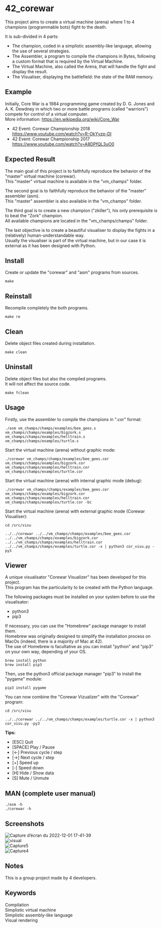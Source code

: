 # 42_corewar
This project aims to create a virtual machine (arena) where 1 to 4 champions (programmable bots) fight to the death.  

It is sub-divided in 4 parts:
- The champion, coded in a simplistic assembly-like language, allowing the use of several strategies.
- The Assembler, a program to compile the champions in Bytes, following a custom format that is required by the Virtual Machine.
- The Virtual Machine, also called the Arena, that will handle the fight and display the result.
- The Visualiser, displaying the battlefield: the state of the RAM memory.

## Example
Initially, Core War is a 1984 programming game created by D. G. Jones and A. K. Dewdney in which two or more battle programs (called "warriors") compete for control of a virtual computer.  
More information: https://en.wikipedia.org/wiki/Core_War

- 42 Event: Corewar Championship 2018 https://www.youtube.com/watch?v=R-OkYyzp-DI
- 42 Event: Corewar Championship 2017 https://www.youtube.com/watch?v=A8DPfQL3uO0

## Expected Result
The main goal of this project is to faithfully reproduce the behavior of the "master" virtual machine (corewar).  
This "master" virtual machine is available in the "vm_champs" folder.  

The second goal is to faithfully reproduce the behavior of the "master" assembler (asm).  
This "master" assembler is also available in the "vm_champs" folder.  

The third goal is to create a new champion ("zkiller"), his only prerequisite is to beat the "Zork" champion.  
All available champions are located in the "vm_champs/champs" folder.

The last objective is to create a beautiful visualiser to display the fights in a (relatively) human-understandable way.  
Usually the visualiser is part of the virtual machine, but in our case it is external as it has been designed with Python.  

## Install
Create or update the "corewar" and "asm" programs from sources.
```
make
```

## Reinstall
Recompile completely the both programs.
```
make re
```

## Clean
Delete object files created during installation.
```
make clean
```

## Uninstall
Delete object files but also the compiled programs.  
It will not affect the source code.
```
make fclean
```

## Usage
Firstly, use the assembler to compile the champions in ".cor" format:
```
./asm vm_champs/champs/examples/bee_gees.s vm_champs/champs/examples/bigzork.s vm_champs/champs/examples/helltrain.s vm_champs/champs/examples/turtle.s
```

Start the virtual machine (arena) without graphic mode:
```
./corewar vm_champs/champs/examples/bee_gees.cor vm_champs/champs/examples/bigzork.cor vm_champs/champs/examples/helltrain.cor vm_champs/champs/examples/turtle.cor
```

Start the virtual machine (arena) with internal graphic mode (debug):
```
./corewar vm_champs/champs/examples/bee_gees.cor vm_champs/champs/examples/bigzork.cor vm_champs/champs/examples/helltrain.cor vm_champs/champs/examples/turtle.cor -bc
```

Start the virtual machine (arena) with external graphic mode (Corewar Visualiser):
```
cd /src/visu
```
```
../../corewar ../../vm_champs/champs/examples/bee_gees.cor ../../vm_champs/champs/examples/bigzork.cor ../../vm_champs/champs/examples/helltrain.cor ../../vm_champs/champs/examples/turtle.cor -x | python3 cor_visu.py -py3
```

## Viewer
A unique visualisator "Corewar Visualizer" has been developed for this project.  
This program has the particularity to be created with the Python language.  

The following packages must be installed on your system before to use the visualisator:  
- python3
- pip3

If necessary, you can use the "Homebrew" package manager to install them.  
Homebrew was originally designed to simplify the installation process on MacOs (indeed, there is a majority of Mac at 42).  
The use of Homebrew is facultative as you can install "python" and "pip3" on your own way, depending of your OS.  
```
brew install python
brew install pip3
```

Then, use the python3 official package manager "pip3" to install the "pygame" module:
```
pip3 install pygame
```

You can now combine the "Corewar Vizualizer" with the "Corewar" program:

```
cd /src/visu
```
```
../../corewar ../../vm_champs/champs/examples/turtle.cor -x | python3 cor_visu.py -py3
```

**Tips:**  
- [ESC]	Quit
- [SPACE]	Play / Pause
- [<-]	Previous cycle / step
- [->]	Next cycle / step
- [+]	Speed up
- [-]	Speed down
- [H]	Hide / Show data
- [S]	Mute / Unmute

## MAN (complete user manual)
```
./asm -h
./corewar -h
```

## Screenshots
![Capture d’écran du 2022-12-01 17-41-39](https://user-images.githubusercontent.com/52746061/205109970-fad21801-880f-405a-a67e-75259f7205af.png)  
![visual](https://user-images.githubusercontent.com/52746061/205045905-dd153138-ada2-470f-abf4-13ff34325556.gif)  
![Capture5](https://user-images.githubusercontent.com/52746061/205120425-a5088635-602a-4dfe-b51b-d9c774d4055f.png)  
![Capture4](https://user-images.githubusercontent.com/52746061/205120218-e7c73211-4f85-488f-9746-23ebe0e7438a.png)  

## Notes
This is a group project made by 4 developers.

## Keywords
Compilation  
Simplistic virtual machine  
Simplistic assembly-like language  
Visual rendering  
